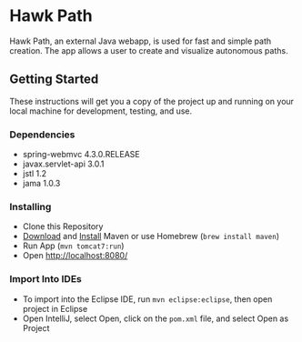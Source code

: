 # Hawk Path
Hawk Path, an external Java webapp, is used for fast and simple path creation. The app allows a user to create and visualize autonomous paths.

## Getting Started
These instructions will get you a copy of the project up and running on your local machine for development, testing, and use.

### Dependencies
- spring-webmvc 4.3.0.RELEASE
- javax.servlet-api 3.0.1
- jstl 1.2
- jama 1.0.3

### Installing
- Clone this Repository 
- [Download](https://maven.apache.org/download.cgi)  and [Install](https://maven.apache.org/install.html) Maven or use Homebrew (`brew install maven`)
- Run App (`mvn tomcat7:run`)
- Open [http://localhost:8080/](http://localhost:8080/)

### Import Into IDEs
- To import into the Eclipse IDE, run `mvn eclipse:eclipse`, then open project in Eclipse
- Open IntelliJ, select Open, click on the `pom.xml` file, and select Open as Project